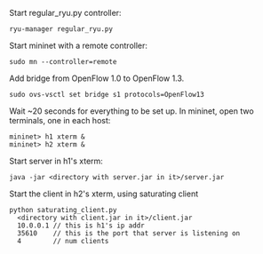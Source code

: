 Start regular_ryu.py controller:

    ryu-manager regular_ryu.py

Start mininet with a remote controller:

    sudo mn --controller=remote

Add bridge from OpenFlow 1.0 to OpenFlow 1.3.

    sudo ovs-vsctl set bridge s1 protocols=OpenFlow13

Wait ~20 seconds for everything to be set up.  In mininet, open two
terminals, one in each host:

    mininet> h1 xterm &
    mininet> h2 xterm &

Start server in h1's xterm:

    java -jar <directory with server.jar in it>/server.jar

Start the client in h2's xterm, using saturating client

    python saturating_client.py
      <directory with client.jar in it>/client.jar 
      10.0.0.1 // this is h1's ip addr
      35610    // this is the port that server is listening on
      4        // num clients
